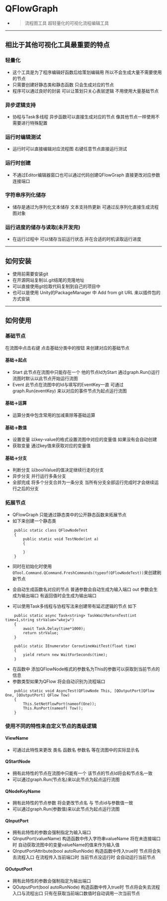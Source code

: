# QFlowGraph   
- >  流程图工具 超轻量化的可视化流程编辑工具

***
## 相比于其他可视化工具最重要的特点
### 轻量化 
- 这个工具是为了程序编辑好函数后给策划编辑用  所以不会生成大量不需要使用的节点
- 只需要创建好静态类和静态函数 只会生成对应的节点 
- 程序可以通过良好的封装 可以让策划只关心表层逻辑 不用使用大量基础节点


### 异步逻辑支持
- 协程与Task多线程 异步函数可以直接生成对应的节点 像其他节点一样使用不需要进行特殊配置 

### 运行时编辑测试
- 运行时可以直接编辑对应流程图 右键任意节点直接运行测试 

### 运行时创建
- 不通过Editor编辑器窗口也可以通过代码创建QFlowGraph 直接更改对应参数 连接端口

### 字符串序列化储存
- 储存是通过为序列化文本储存 文本支持热更新 可通过反序列化直接生成流程图对象

### 运行进度的储存与读取(未开发完)
- 在运行过程中 可以储存当前运行状态 并在合适的时机读取运行进度
***
## 如何安装
- 使用前需要安装git
- 在开源网站复制以.git结尾的克隆地址
- 可以直接使用git拉取代码复制到自己的项目中
- 也可以是使用 Unity的PackageManager 中 Add from git URL 来以插件包的方式安装

***
## 如何使用
### 基础节点
在流图中点击右键 点击基础分类中的按钮 来创建对应的基础节点
#### 基础->起点
* Start 此节点在流图中只能存在一个 他的节点Id为Start 通过graph.Run()运行流图时默认以此节点开始运行流图
* Event 此节点在流图中的Id与填写的EventKey一直 可通过graph.Run(eventKey) 来以对应的事件节点为起点运行流图

#### 基础->运算
* 运算分类中包含常用的加减乘除等基础运算

#### 基础->数值
* 设置变量 以key-value的格式设置流图中对应的变量值 如果没有会自动创建
* 获取变量 通过key值来获取对应的变量值

#### 基础->分支
* 判断分支 以boolValue的值决定继续行走的分支 
* 异步分支 并行运行多条分支
* 全部完成 将多个分支合并为一条分支 当所有分支全部运行完成时才会继续运行之后的分支

### 拓展节点

* QFlowGraph 只能通过静态类中的公开静态函数来拓展节点
* 如下来创建一个静态类

```
	public static class QFlowNodeTest
	{
	    public static void TestNode(int a)
	    {

	    }
	}
```
* 同时在初始化时使用`QTool.Command.QCommand.FreshCommands(typeof(QFlowNodeTest))`来创建刷新节点
* 会自动生成函数名对应的节点 普通参数会自动生成为输入端口 out 参数会生成为输出端口 有返回值时会生成为输出端口

* 可以使用Task多线程与协程写法来创建带有延迟逻辑的节点 如下

```
	public static async Task<string> TaskWaitReturnTest(int time=1,string strValue="wkejw")
	{
	    await Task.Delay(time*1000);
	    return strValue;
	}

	public static IEnumerator CoroutineWaitTest(float time)
	{
	    yield return new WaitForSeconds(time);
	}
```
* 在函数中 添加QFlowNode格式的参数名为This的参数可以获取到当前节点的信息
* 参数类型如果为QFlow  将会自动识别为流程端口

```
	public static void AsyncTest(QFlowNode This, [QOutputPort]QFlow One, [QOutputPort] QFlow Tow)
	{
	    This.SetNetFlowPort(nameof(One));
	    This.RunPort(nameof( Tow));
	}
```
### 使用不同的特性来自定义节点的高级逻辑
#### ViewName
* 可通过此特性来更改 类名 函数名 参数名 等在流图中的实际显示名

#### QStartNode
* 拥有此特性的节点在流图中只能有一个 该节点的节点Id将会和节点名一致
*  可以通过graph.Run(节点名)来以此节点为起点运行流图

#### QNodeKeyName
* 拥有此特性的节点参数 将会更改节点名 与 节点id与参数值一致
* 可以通过graph.Run(参数值)来以此节点为起点运行流图

#### QInputPort
* 拥有此特性的参数会强制指定为输入端口
* QInputPort(valueName) 构造函数中传入字符串valueName 将在未连接端口时 自动获取流图中的变量valueName的值来作为输入值
* QInputPortAttribute(bool autoRunNode)  构造函数中传入true时  节点将会失去流程入口 在流程传入当前端口时 当前节点没运行时 会自动运行当前节点

#### QOutputPort
* 拥有此特性的参数会强制指定为输出端口
* QOutputPort(bool autoRunNode) 构造函数中传入true时 节点将会失去流程入口与流程出口 只有在获取当前端口数值时自动调用一次当前节点

